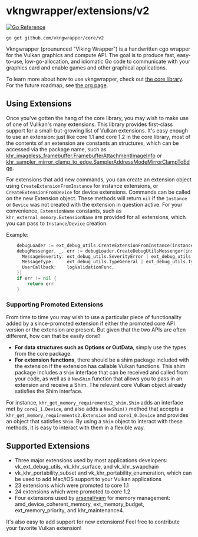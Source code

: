 # vkngwrapper/extensions/v2

[![Go Reference](https://pkg.go.dev/badge/github.com/vkngwrapper/extensions/v2.svg)](https://pkg.go.dev/github.com/vkngwrapper/extensions/v2)

`go get github.com/vkngwrapper/core/v2`

Vkngwrapper (proununced "Viking Wrapper") is a handwritten cgo wrapper for the Vulkan graphics and compute API.
The goal is to produce fast, easy-to-use, low-go-allocation, and idiomatic Go code to communicate with your graphics
card and enable games and other graphical applications.

To learn more about how to use vkngwrapper, check out [the core library](https://github.com/vkngwrapper/core). For the
 future roadmap, see [the org page](https://github.com/vkngwrapper).

## Using Extensions

Once you've gotten the hang of the core library, you may wish to make use of one of Vullkan's many extensions. This
 library provides first-class support for a small-but-growing list of Vulkan extensions.  It's easy enough to use an extension:
 just like core 1.1 and core 1.2 in the core library, most of the contents of an extension are constants an structures, which
 can be accessed via the package name, such as [khr_imageless_framebuffer.FramebufferAttachmentImageInfo](https://pkg.go.dev/github.com/vkngwrapper/extensions/v2/khr_imageless_framebuffer#FramebufferAttachmentImageInfo)
 or [khr_sampler_mirror_clamp_to_edge.SamplerAddressModeMirrorClampToEdge](https://pkg.go.dev/github.com/vkngwrapper/extensions/v2/khr_sampler_mirror_clamp_to_edge#pkg-constants).

For extensions that add new commands, you can create an extension object using `CreateExtensionFromInstance` for 
 instance extensions, or `CreateExtensionFromDevice` for device extensions.  Commands can be called on the new Extension
 object. These methods will return `nil` if the `Instance` or `Device` was not created with the extension in question
 active.  For your convenience, `ExtensionName` constants, such as `khr_external_memory.ExtensionName` are provided for
 all extensions, which you can pass to `Instance`/`Device` creation.

Example:

```go
	debugLoader := ext_debug_utils.CreateExtensionFromInstance(instance)
	debugMessenger, _, err := debugLoader.CreateDebugUtilsMessenger(instance, nil, ext_debug_utils.DebugUtilsMessengerCreateInfo{
      MessageSeverity: ext_debug_utils.SeverityError | ext_debug_utils.SeverityWarning,
      MessageType:     ext_debug_utils.TypeGeneral | ext_debug_utils.TypeValidation | ext_debug_utils.TypePerformance,
      UserCallback:    logValidationFunc,
    })
	if err != nil {
		return err
	}
```

### Supporting Promoted Extensions

From time to time you may wish to use a particular piece of functionality added by a since-promoted extension if
 either the promoted core API version or the extension are present. But given that the two APIs are often different, how
 can that be easily done?

* **For data structures such as Options or OutData**, simply use the types from the core package.
* **For extension functions**, there should be a shim package included with the extension if the extension has
  callable Vulkan functions. This shim package includes a `Shim` interface that can be received and called from your
  code, as well as a `NewShim` function that allows you to pass in an extension and receive a Shim. The relevant
  core Vulkan object already satisfies the Shim interface.

For instance, `khr_get_memory_requirements2_shim.Shim` adds an interface met by `core1_1.Device`, and also adds a 
 `NewShim()` method that accepts a `khr_get_memory_requirements2.Extension` and `core1_0.Device` and provides
 an object that satisfies `Shim`. By using a `Shim` object to interact with these methods, it is easy to
 interact with them in a flexible way.

## Supported Extensions

* Three major extensions used by most applications developers: vk_ext_debug_utils, vk_khr_surface, and vk_khr_swapchain
* vk_khr_portability_subset and vk_khr_portability_enumeration, which can be used to add Mac/iOS support to your Vulkan applications
* 23 extensions which were promoted to core 1.1
* 24 extensions which were promoted to core 1.2
* Four extensions used by [arsenal/vam](https://github.com/vkngwrapper/arsenal/tree/main/vam) for memory management:
   amd_device_coherent_memory, ext_memory_budget, ext_memory_priority, and khr_maintenance4.

It's also easy to add support for new extensions! Feel free to contribute your favorite Vulkan extension!
